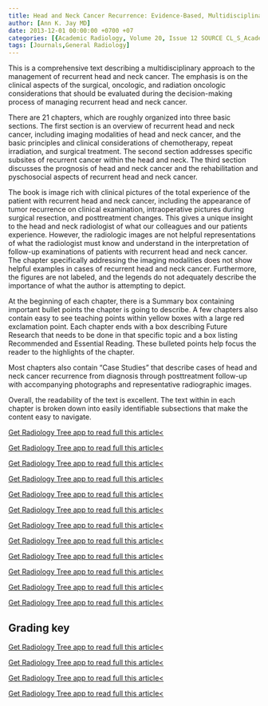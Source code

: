 ```yaml
---
title: Head and Neck Cancer Recurrence: Evidence-Based, Multidisciplinary Management
author: [Ann K. Jay MD]
date: 2013-12-01 00:00:00 +0700 +07
categories: [{Academic Radiology, Volume 20, Issue 12 SOURCE CL_S_AcademicRadiologyVolume20Issue12 1}]
tags: [Journals,General Radiology]
---
```

This is a comprehensive text describing a multidisciplinary approach to the management of recurrent head and neck cancer. The emphasis is on the clinical aspects of the surgical, oncologic, and radiation oncologic considerations that should be evaluated during the decision-making process of managing recurrent head and neck cancer.

There are 21 chapters, which are roughly organized into three basic sections. The first section is an overview of recurrent head and neck cancer, including imaging modalities of head and neck cancer, and the basic principles and clinical considerations of chemotherapy, repeat irradiation, and surgical treatment. The second section addresses specific subsites of recurrent cancer within the head and neck. The third section discusses the prognosis of head and neck cancer and the rehabilitation and pyschosocial aspects of recurrent head and neck cancer.

The book is image rich with clinical pictures of the total experience of the patient with recurrent head and neck cancer, including the appearance of tumor recurrence on clinical examination, intraoperative pictures during surgical resection, and posttreatment changes. This gives a unique insight to the head and neck radiologist of what our colleagues and our patients experience. However, the radiologic images are not helpful representations of what the radiologist must know and understand in the interpretation of follow-up examinations of patients with recurrent head and neck cancer. The chapter specifically addressing the imaging modalities does not show helpful examples in cases of recurrent head and neck cancer. Furthermore, the figures are not labeled, and the legends do not adequately describe the importance of what the author is attempting to depict.

At the beginning of each chapter, there is a Summary box containing important bullet points the chapter is going to describe. A few chapters also contain easy to see teaching points within yellow boxes with a large red exclamation point. Each chapter ends with a box describing Future Research that needs to be done in that specific topic and a box listing Recommended and Essential Reading. These bulleted points help focus the reader to the highlights of the chapter.

Most chapters also contain “Case Studies” that describe cases of head and neck cancer recurrence from diagnosis through posttreatment follow-up with accompanying photographs and representative radiographic images.

Overall, the readability of the text is excellent. The text within in each chapter is broken down into easily identifiable subsections that make the content easy to navigate.

[Get Radiology Tree app to read full this article<](https://clinicalpub.com/app)

[Get Radiology Tree app to read full this article<](https://clinicalpub.com/app)

[Get Radiology Tree app to read full this article<](https://clinicalpub.com/app)

[Get Radiology Tree app to read full this article<](https://clinicalpub.com/app)

[Get Radiology Tree app to read full this article<](https://clinicalpub.com/app)

[Get Radiology Tree app to read full this article<](https://clinicalpub.com/app)

[Get Radiology Tree app to read full this article<](https://clinicalpub.com/app)

[Get Radiology Tree app to read full this article<](https://clinicalpub.com/app)

[Get Radiology Tree app to read full this article<](https://clinicalpub.com/app)

[Get Radiology Tree app to read full this article<](https://clinicalpub.com/app)

[Get Radiology Tree app to read full this article<](https://clinicalpub.com/app)

[Get Radiology Tree app to read full this article<](https://clinicalpub.com/app)

## Grading key

[Get Radiology Tree app to read full this article<](https://clinicalpub.com/app)

[Get Radiology Tree app to read full this article<](https://clinicalpub.com/app)

[Get Radiology Tree app to read full this article<](https://clinicalpub.com/app)

[Get Radiology Tree app to read full this article<](https://clinicalpub.com/app)